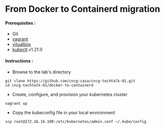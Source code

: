 # From Docker to Containerd migration

#### Prerequisites :

- Git
- [vagrant](https://www.vagrantup.com/downloads)
- [vitualbox](https://www.virtualbox.org/wiki/Downloads)
- [kubectl](https://kubernetes.io/docs/tasks/tools/) v1.21.0



#### Instructions :

- Browse to the lab's directory 
```
git clone https://github.com/cncg-casa/cncg-techtalk-01.git
cd cncg-techtalk-01/docker-to-containerd
```
- Create, configure, and provision your kubernetes cluster
```
vagrant up
```
- Copy the kubeconfig file in your local environment 
```
scp root@172.16.16.100:/etc/kubernetes/admin.conf ~/.kube/config
```
